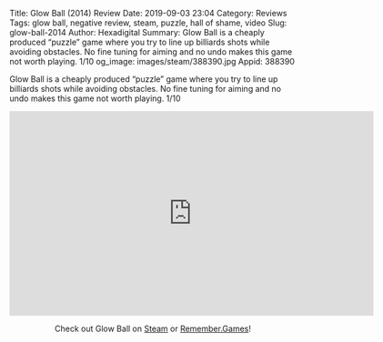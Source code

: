 Title: Glow Ball (2014) Review
Date: 2019-09-03 23:04
Category: Reviews
Tags: glow ball, negative review, steam, puzzle, hall of shame, video
Slug: glow-ball-2014
Author: Hexadigital
Summary: Glow Ball is a cheaply produced “puzzle” game where you try to line up billiards shots while avoiding obstacles. No fine tuning for aiming and no undo makes this game not worth playing. 1/10
og_image: images/steam/388390.jpg
Appid: 388390

Glow Ball is a cheaply produced “puzzle” game where you try to line up billiards shots while avoiding obstacles. No fine tuning for aiming and no undo makes this game not worth playing. 1/10

<center><iframe src="https://www.youtube.com/embed/8-7CJWRGSqY?feature=oembed" allow="accelerometer; autoplay; encrypted-media; gyroscope; picture-in-picture" width="640" height="360" frameborder="0"></iframe>

Check out Glow Ball on [Steam](https://store.steampowered.com/app/388390/?curator_clanid=34633900) or [Remember.Games](https://remember.games/game/2549/)!</center>
